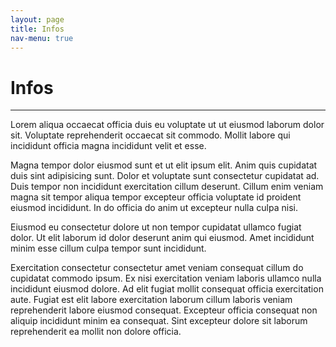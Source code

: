 ```yaml
---
layout: page
title: Infos
nav-menu: true
---
```


# Infos

___

Lorem aliqua occaecat officia duis eu voluptate ut ut eiusmod laborum dolor sit. Voluptate reprehenderit occaecat sit commodo. Mollit labore qui incididunt officia magna incididunt velit et esse.

Magna tempor dolor eiusmod sunt et ut elit ipsum elit. Anim quis cupidatat duis sint adipisicing sunt. Dolor et voluptate sunt consectetur cupidatat ad. Duis tempor non incididunt exercitation cillum deserunt. Cillum enim veniam magna sit tempor aliqua tempor excepteur officia voluptate id proident eiusmod incididunt. In do officia do anim ut excepteur nulla culpa nisi.

Eiusmod eu consectetur dolore ut non tempor cupidatat ullamco fugiat dolor. Ut elit laborum id dolor deserunt anim qui eiusmod. Amet incididunt minim esse cillum culpa tempor sunt incididunt.

Exercitation consectetur consectetur amet veniam consequat cillum do cupidatat commodo ipsum. Ex nisi exercitation veniam laboris ullamco nulla incididunt eiusmod dolore. Ad elit fugiat mollit consequat officia exercitation aute. Fugiat est elit labore exercitation laborum cillum laboris veniam reprehenderit labore eiusmod consequat. Excepteur officia consequat non aliquip incididunt minim ea consequat. Sint excepteur dolore sit laborum reprehenderit ea mollit non dolore officia.